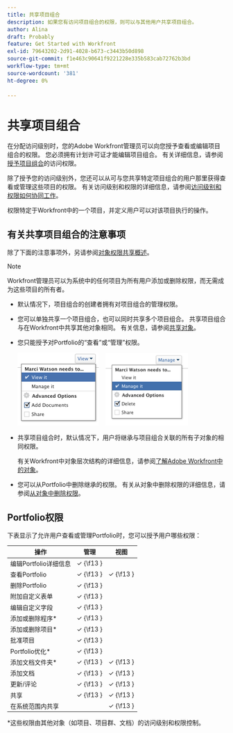 ```yaml
---
title: 共享项目组合
description: 如果您有访问项目组合的权限，则可以与其他用户共享项目组合。
author: Alina
draft: Probably
feature: Get Started with Workfront
exl-id: 79643202-2d91-4028-b673-c3443b50d898
source-git-commit: f1e463c90641f9221228e335b583cab72762b3bd
workflow-type: tm+mt
source-wordcount: '381'
ht-degree: 0%

---
```


# 共享项目组合

在分配访问级别时，您的Adobe Workfront管理员可以向您授予查看或编辑项目组合的权限。 您必须拥有计划许可证才能编辑项目组合。 有关详细信息，请参阅[授予项目组合](../../administration-and-setup/add-users/configure-and-grant-access/grant-access-portfolios.md)的访问权限。

除了授予您的访问级别外，您还可以从可与您共享特定项目组合的用户那里获得查看或管理这些项目的权限。 有关访问级别和权限的详细信息，请参阅[访问级别和权限如何协同工作](../../administration-and-setup/add-users/access-levels-and-object-permissions/how-access-levels-permissions-work-together.md)。

权限特定于Workfront中的一个项目，并定义用户可以对该项目执行的操作。

## 有关共享项目组合的注意事项

除了下面的注意事项外，另请参阅[对象权限共享概述](../../workfront-basics/grant-and-request-access-to-objects/sharing-permissions-on-objects-overview.md)。

>[!NOTE]
>
>Workfront管理员可以为系统中的任何项目为所有用户添加或删除权限，而无需成为这些项目的所有者。

* 默认情况下，项目组合的创建者拥有对项目组合的管理权限。
* 您可以单独共享一个项目组合，也可以同时共享多个项目组合。 共享项目组合与在Workfront中共享其他对象相同。 有关信息，请参阅[共享对象](../../workfront-basics/grant-and-request-access-to-objects/share-an-object.md)。

* 您只能授予对Portfolio的“查看”或“管理”权限。

  ![](assets/screen-shot-2014-01-23-at-12.45.15-pm.png)    ![](assets/screen-shot-2014-01-22-at-10.03.43-am-190x167.png)

* 共享项目组合时，默认情况下，用户将继承与项目组合关联的所有子对象的相同权限。

  有关Workfront中对象层次结构的详细信息，请参阅[了解Adobe Workfront中的对象](../../workfront-basics/navigate-workfront/workfront-navigation/understand-objects.md)。

* 您可以从Portfolio中删除继承的权限。 有关从对象中删除权限的详细信息，请参阅[从对象中删除权限](../../workfront-basics/grant-and-request-access-to-objects/remove-permissions-from-objects.md)。

## Portfolio权限

下表显示了允许用户查看或管理Portfolio时，您可以授予用户哪些权限：

| **操作** | **管理** | **视图** |
|---|---|---|
| 编辑Portfolio详细信息 | ✓ {\f13 } |   |
| 查看Portfolio | ✓ {\f13 } | ✓ {\f13 } |
| 删除Portfolio | ✓ {\f13 } |   |
| 附加自定义表单 | ✓ {\f13 } |   |
| 编辑自定义字段 | ✓ {\f13 } |   |
| 添加或删除程序&#42; | ✓ {\f13 } |   |
| 添加或删除项目&#42; | ✓ {\f13 } |   |
| 批准项目 | ✓ {\f13 } |   |
| Portfolio优化&#42; | ✓ {\f13 } |   |
| 添加文档文件夹&#42; | ✓ {\f13 } | ✓ {\f13 } |
| 添加文档 | ✓ {\f13 } | ✓ {\f13 } |
| 更新/评论 | ✓ {\f13 } | ✓ {\f13 } |
| 共享 | ✓ {\f13 } | ✓ {\f13 } |
| 在系统范围内共享 |   | ✓ {\f13 } |

*这些权限由其他对象（如项目、项目群、文档）的访问级别和权限控制。
